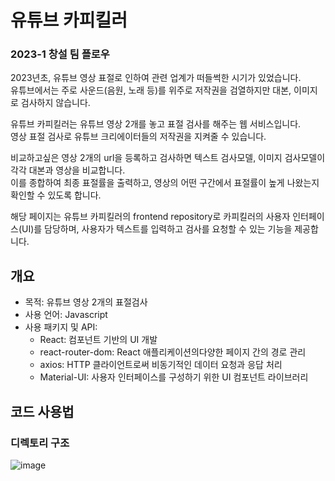 # 유튜브 카피킬러
### 2023-1 창설 팀 플로우
2023년초, 유튜브 영상 표절로 인하여 관련 업계가 떠들썩한 시기가 있었습니다.  
유튜브에서는 주로 사운드(음원, 노래 등)를 위주로 저작권을 검열하지만 대본, 이미지로 검사하지 않습니다.  

유튜브 카피킬러는 유튜브 영상 2개를 놓고 표절 검사를 해주는 웹 서비스입니다.  
영상 표절 검사로 유튜브 크리에이터들의 저작권을 지켜줄 수 있습니다.  

비교하고싶은 영상 2개의 url을 등록하고 검사하면 텍스트 검사모델, 이미지 검사모델이 각각 대본과 영상을 비교합니다.   
이를 종합하여 최종 표절률을 출력하고, 영상의 어떤 구간에서 표절률이 높게 나왔는지 확인할 수 있도록 합니다.  

해당 페이지는 유튜브 카피킬러의 frontend repository로 카피킬러의 사용자 인터페이스(UI)를 담당하며, 사용자가 텍스트를 입력하고 검사를 요청할 수 있는 기능을 제공합니다.


## 개요
  - 목적: 유튜브 영상 2개의 표절검사
  - 사용 언어: Javascript
  - 사용 패키지 및 API:
    - React: 컴포넌트 기반의 UI 개발
    - react-router-dom: React 애플리케이션의다양한 페이지 간의 경로 관리
    - axios: HTTP 클라이언트로써 비동기적인 데이터 요청과 응답 처리
    - Material-UI: 사용자 인터페이스를 구성하기 위한 UI 컴포넌트 라이브러리
   

## 코드 사용법

### 디렉토리 구조
![image](https://github.com/2023-CreativeDesign-flow/frontend/assets/88234067/aea050e9-8184-45a5-a753-9ffcf8766aa3)
